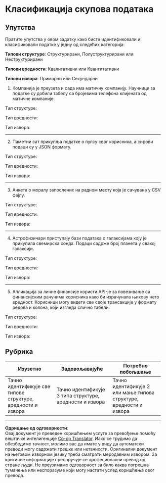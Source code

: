 <!--
CO_OP_TRANSLATOR_METADATA:
{
  "original_hash": "2e5cacb967c1e9dfd07809bfc441a0b4",
  "translation_date": "2025-08-30T19:36:43+00:00",
  "source_file": "1-Introduction/03-defining-data/assignment.md",
  "language_code": "sr"
}
-->
# Класификација скупова података

## Упутства

Пратите упутства у овом задатку како бисте идентификовали и класификовали податке у једну од следећих категорија:

**Типови структуре**: Структурирани, Полуструктурирани или Неструктурирани

**Типови вредности**: Квалитативни или Квантитативни

**Типови извора**: Примарни или Секундарни

1. Компанија је преузета и сада има матичну компанију. Научници за податке су добили табелу са бројевима телефона клијената од матичне компаније.

Тип структуре:

Тип вредности:

Тип извора:

---

2. Паметни сат прикупља податке о пулсу свог корисника, а сирови подаци су у JSON формату.

Тип структуре:

Тип вредности:

Тип извора:

---

3. Анкета о моралу запослених на радном месту која је сачувана у CSV фајлу.

Тип структуре:

Тип вредности:

Тип извора:

---

4. Астрофизичари приступају бази података о галаксијама коју је прикупила свемирска сонда. Подаци садрже број планета у свакој галаксији.

Тип структуре:

Тип вредности:

Тип извора:

---

5. Апликација за личне финансије користи API-је за повезивање са финансијским рачунима корисника како би израчунала њихову нето вредност. Корисници могу видети све своје трансакције у формату редова и колона, који изгледа слично табели.

Тип структуре:

Тип вредности:

Тип извора:

## Рубрика

Изузетно | Задовољавајуће | Потребно побољшање
--- | --- | -- |
Тачно идентификује све типове структуре, вредности и извора | Тачно идентификује 3 типа структуре, вредности и извора | Тачно идентификује 2 или мање типова структуре, вредности и извора |

---

**Одрицање од одговорности**:  
Овај документ је преведен коришћењем услуге за превођење помоћу вештачке интелигенције [Co-op Translator](https://github.com/Azure/co-op-translator). Иако се трудимо да обезбедимо тачност, молимо вас да имате у виду да аутоматски преводи могу садржати грешке или нетачности. Оригинални документ на његовом изворном језику треба сматрати меродавним извором. За критичне информације препоручује се професионални превод од стране људи. Не преузимамо одговорност за било каква погрешна тумачења или неспоразуме који могу настати услед коришћења овог превода.